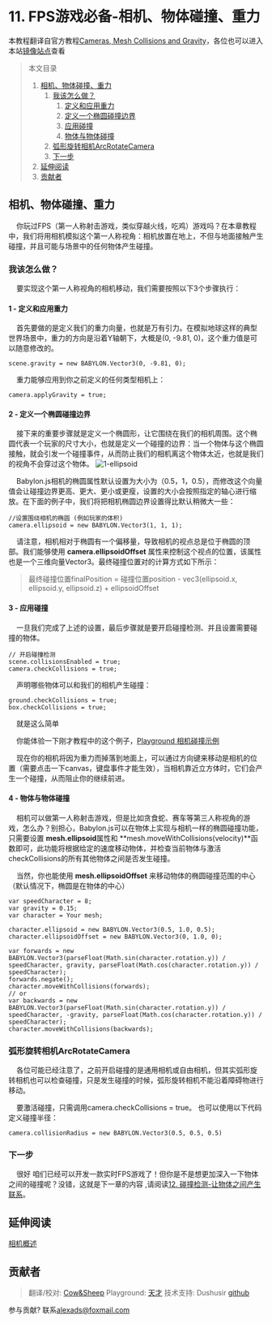 # 11. FPS游戏必备-相机、物体碰撞、重力
本教程翻译自官方教程[Cameras, Mesh Collisions and Gravity](https://doc.babylonjs.com/babylon101/cameras,_mesh_collisions_and_gravity)，各位也可以进入本站[镜像站点](https://endoc.cnbabylon.com/babylon101/cameras,_mesh_collisions_and_gravity)查看

>本文目录
>1. [相机、物体碰撞、重力](#1)
>    1. [我该怎么做？](#1-1)
>		1. [定义和应用重力](#1-1-1)
>		2. [定义一个椭圆碰撞边界](#1-1-2)
>		3. [应用碰撞](#1-1-3)
>		4. [物体与物体碰撞](#1-1-4)
>	 2. [弧形旋转相机ArcRotateCamera](#1-2)
>	 3. [下一步](#1-3)
>2. [延伸阅读](#2)
>3. [贡献者](#3)

## <span id='1'>相机、物体碰撞、重力</span>
&nbsp;&nbsp;&nbsp;&nbsp;你玩过FPS（第一人称射击游戏，类似穿越火线，吃鸡）游戏吗？在本章教程中，我们将用相机模拟这个第一人称视角：相机放置在地上，不但与地面接触产生碰撞，并且可能与场景中的任何物体产生碰撞。

### <span id='1-1'>我该怎么做？</span>
&nbsp;&nbsp;&nbsp;&nbsp;要实现这个第一人称视角的相机移动，我们需要按照以下3个步骤执行：
#### <span id='1-1-1'>1 - 定义和应用重力</span>
&nbsp;&nbsp;&nbsp;&nbsp;首先要做的是定义我们的重力向量，也就是万有引力。在模拟地球这样的典型世界场景中，重力的方向是沿着Y轴朝下，大概是(0, -9.81, 0)，这个重力值是可以随意修改的。
```
scene.gravity = new BABYLON.Vector3(0, -9.81, 0);
```
&nbsp;&nbsp;&nbsp;&nbsp;重力能够应用到你之前定义的任何类型相机上：
```
camera.applyGravity = true;
```

#### <span id='1-1-2'>2 - 定义一个椭圆碰撞边界</span>
&nbsp;&nbsp;&nbsp;&nbsp;接下来的重要步骤就是定义一个椭圆形，让它围绕在我们的相机周围。这个椭圆代表一个玩家的尺寸大小，也就是定义一个碰撞的边界：当一个物体与这个椭圆接触，就会引发一个碰撞事件，从而防止我们的相机离这个物体太近，也就是我们的视角不会穿过这个物体。
![1-ellipsoid](http://doc.cnbabylon.com/content/images/2020/04/1-ellipsoid.png)

&nbsp;&nbsp;&nbsp;&nbsp;Babylon.js相机的椭圆属性默认设置为大小为（0.5，1，0.5），而修改这个向量值会让碰撞边界更高、更大、更小或更瘦，设置的大小会按照指定的轴心进行缩放。在下面的例子中，我们将把相机椭圆边界设置得比默认稍微大一些：
```
//设置围绕相机的椭圆 (例如玩家的体积)
camera.ellipsoid = new BABYLON.Vector3(1, 1, 1);
```
&nbsp;&nbsp;&nbsp;&nbsp;请注意，相机相对于椭圆有一个偏移量，导致相机的视点总是位于椭圆的顶部。我们能够使用 **camera.ellipsoidOffset** 属性来控制这个视点的位置，该属性也是一个三维向量Vector3。最终碰撞位置对的计算方式如下所示：

> 最终碰撞位置finalPosition = 碰撞位置position - vec3(ellipsoid.x, ellipsoid.y, ellipsoid.z) + ellipsoidOffset

#### <span id='1-1-3'>3 - 应用碰撞</span>
&nbsp;&nbsp;&nbsp;&nbsp;一旦我们完成了上述的设置，最后步骤就是要开启碰撞检测、并且设置需要碰撞的物体。
```
// 开启碰撞检测
scene.collisionsEnabled = true;
camera.checkCollisions = true;
```
&nbsp;&nbsp;&nbsp;&nbsp;声明哪些物体可以和我们的相机产生碰撞：
```
ground.checkCollisions = true;
box.checkCollisions = true;
```
&nbsp;&nbsp;&nbsp;&nbsp;就是这么简单

&nbsp;&nbsp;&nbsp;&nbsp;你能体验一下刚才教程中的这个例子，[Playground 相机碰撞示例](https://playground.cnbabylon.com/#G2PKAP#1)

&nbsp;&nbsp;&nbsp;&nbsp;现在你的相机将因为重力而掉落到地面上，可以通过方向键来移动是相机的位置（需要点击一下canvas，键盘事件才能生效），当相机靠近立方体时，它们会产生一个碰撞，从而阻止你的继续前进。

#### <span id='1-1-4'>4 - 物体与物体碰撞</span>
&nbsp;&nbsp;&nbsp;&nbsp;相机可以做第一人称射击游戏，但是比如贪食蛇、赛车等第三人称视角的游戏，怎么办？别担心，Babylon.js可以在物体上实现与相机一样的椭圆碰撞功能，只需要设置 **mesh.ellipsoid**属性和 **mesh.moveWithCollisions(velocity)**函数即可，此功能将根据给定的速度移动物体，并检查当前物体与激活checkCollisions的所有其他物体之间是否发生碰撞。

&nbsp;&nbsp;&nbsp;&nbsp;当然，你也能使用 **mesh.ellipsoidOffset** 来移动物体的椭圆碰撞范围的中心（默认情况下，椭圆是在物体的中心）

```
var speedCharacter = 8;
var gravity = 0.15;
var character = Your mesh;

character.ellipsoid = new BABYLON.Vector3(0.5, 1.0, 0.5);
character.ellipsoidOffset = new BABYLON.Vector3(0, 1.0, 0);

var forwards = new BABYLON.Vector3(parseFloat(Math.sin(character.rotation.y)) / speedCharacter, gravity, parseFloat(Math.cos(character.rotation.y)) / speedCharacter);
forwards.negate();
character.moveWithCollisions(forwards);
// or
var backwards = new BABYLON.Vector3(parseFloat(Math.sin(character.rotation.y)) / speedCharacter, -gravity, parseFloat(Math.cos(character.rotation.y)) / speedCharacter);
character.moveWithCollisions(backwards);
```

### <span id='1-2'>弧形旋转相机ArcRotateCamera</span>
&nbsp;&nbsp;&nbsp;&nbsp;各位可能已经注意了，之前开启碰撞的是通用相机或自由相机，但其实弧形旋转相机也可以检查碰撞，只是发生碰撞的时候，弧形旋转相机不能沿着障碍物进行移动。

&nbsp;&nbsp;&nbsp;&nbsp;要激活碰撞，只需调用camera.checkCollisions = true。 也可以使用以下代码定义碰撞半径：
```
camera.collisionRadius = new BABYLON.Vector3(0.5, 0.5, 0.5)
```

### <span id='1-3'>下一步</span>
&nbsp;&nbsp;&nbsp;&nbsp;很好 咱们已经可以开发一款实时FPS游戏了！但你是不是想更加深入一下物体之间的碰撞呢？没错，这就是下一章的内容 ,请阅读[12. 碰撞检测-让物体之间产生联系](http://doc.cnbabylon.com/12-0-mesh-collisions/)。

## <span id='2'>延伸阅读</span>
[相机概述](https://endoc.cnbabylon.com/features/Cameras)

## <span id='3'>贡献者</span>
> 翻译/校对: [Cow&Sheep](wbfsa@qq.com)
> Playground: [天才](754375959@qq.com)
> 技术支持: Dushusir [github](https://github.com/Dushusir/)

参与贡献? 联系<alexads@foxmail.com>